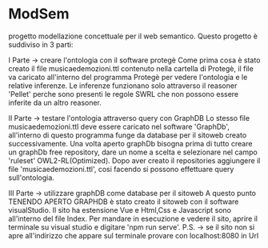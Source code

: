 # ModSem
progetto modellazione concettuale per il web semantico.
Questo progetto è suddiviso in 3 parti:

I Parte -> creare l'ontologia con il software protegè
      Come prima cosa è stato creato il file musicaedemozioni.ttl contenuto nella cartella di Protegè, il file va caricato all'interno del programma Protegè per vedere l'ontologia 
      e le relative inferenze.
      Le inferenze funzionano solo attraverso il reasoner 'Pellet' perche sono presenti le regole SWRL che non possono essere inferite da un altro reasoner.

II Parte -> testare l'ontologia attraverso query con GraphDB
      Lo stesso file musicaedemozioni.ttl deve essere caricato nel software 'GraphDb', all'interno di questo programma funge da database per il sitoweb creato successivamente.
      Una volta aperto graphDb bisogna prima di tutto creare un graphDb free repository, dare un nome a scelta e selezionare nel campo 'ruleset' OWL2-RL(Optimized).
      Dopo aver creato il repositories aggiungere il file 'musicaedemozioni.ttl', cosi facendo si possono effettuare query sull'ontologia.

III Parte -> utilizzare graphDB come database per il sitoweb
      A questo punto TENENDO APERTO GRAPHDB è stato creato il sitoweb con il software visualStudio.
      Il sito ha estensione Vue e Html,Css e Javascript sono all'interno del file Index.
      Per mandare in esecuzione e vedere il sito, aprire il terminale su visual studio e digitare 'npm run serve'.
            P.S. -> se il sito non si apre all'indirizzo che appare sul terminale provare con localhost:8080 in Url
